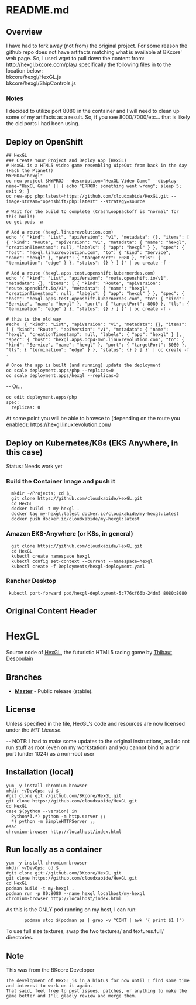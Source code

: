 # README.md

## Overview
I have had to fork away (not from) the original project.  For some reason the github repo does not have artifacts matching what is available at BKcore' web page.  So, I used wget to pull down the content from:  
http://hexgl.bkcore.com/play/ 
specifically the following files in to the location below:  
bkcore/hexgl/HexGL.js  
bkcore/hexgl/ShipControls.js

### Notes
I decided to utilize port 8080 in the container and I will need to clean up some of my artifacts as a result.  So, if you see 8000/7000/etc... that is likely the old ports I had been using.

## Deploy on OpenShift
```
## HexGL
### Create Your Project and Deploy App (HexGL)
# HexGL is a HTML5 video game resembling WipeOut from back in the day (Hack the Planet!)
MYPROJ="hexgl"
oc new-project $MYPROJ --description="HexGL Video Game" --display-name="HexGL Game" || { echo "ERROR: something went wrong"; sleep 5; exit 9; }
oc new-app php:latest~https://github.com/cloudxabide/HexGL.git --image-stream="openshift/php:latest" --strategy=source

# Wait for the build to complete (CrashLoopBackoff is "normal" for this build)
oc get pods -w

# Add a route (hexgl.linuxrevolution.com)
echo '{ "kind": "List", "apiVersion": "v1", "metadata": {}, "items": [ { "kind": "Route", "apiVersion": "v1", "metadata": { "name": "hexgl", "creationTimestamp": null, "labels": { "app": "hexgl" } }, "spec": { "host": "hexgl.linuxrevolution.com", "to": { "kind": "Service", "name": "hexgl" }, "port": { "targetPort": 8080 }, "tls": { "termination": "edge" } }, "status": {} } ] }' | oc create -f -

# Add a route (hexgl.apps.test.openshift.kubernerdes.com)
echo '{ "kind": "List", "apiVersion": "route.openshift.io/v1", "metadata": {}, "items": [ { "kind": "Route", "apiVersion": "route.openshift.io/v1", "metadata": { "name": "hexgl", "creationTimestamp": null, "labels": { "app": "hexgl" } }, "spec": { "host": "hexgl.apps.test.openshift.kubernerdes.com", "to": { "kind": "Service", "name": "hexgl" }, "port": { "targetPort": 8080 }, "tls": { "termination": "edge" } }, "status": {} } ] }' | oc create -f -

# this is the old way
#echo '{ "kind": "List", "apiVersion": "v1", "metadata": {}, "items": [ { "kind": "Route", "apiVersion": "v1", "metadata": { "name": "hexgl", "creationTimestamp": null, "labels": { "app": "hexgl" } }, "spec": { "host": "hexgl.apps.ocp4-mwn.linuxrevolution.com", "to": { "kind": "Service", "name": "hexgl" }, "port": { "targetPort": 8080 }, "tls": { "termination": "edge" } }, "status": {} } ] }' | oc create -f -

# Once the app is built (and running) update the deployment
oc scale deployment.apps/php --replicas=0
oc scale deployment.apps/hexgl --replicas=3
```

-- Or...
```
oc edit deployment.apps/php
spec:
  replicas: 0
```

At some point you will be able to browse to (depending on the route you enabled):
https://hexgl.linuxrevolution.com/

## Deploy on Kubernetes/K8s (EKS Anywhere, in this case)
Status:  Needs work yet
### Build the Container Image and push it
```
  mkdir ~/Projects; cd $_
  git clone https://github.com/cloudxabide/HexGL.git
  cd HexGL
  docker build -t my-hexgl .
  docker tag my-hexgl:latest docker.io/cloudxabide/my-hexgl:latest
  docker push docker.io/cloudxabide/my-hexgl:latest
```

### Amazon EKS-Anywhere (or K8s, in general)
```
  git clone https://github.com/cloudxabide/HexGL.git
  cd HexGL
  kubectl create namespace hexgl
  kubectl config set-context --current --namespace=hexgl
  kubectl create -f Deployments/hexgl-deployment.yaml        
```
### Rancher Desktop
```
 kubectl port-forward pod/hexgl-deployment-5c776cf66b-24dm5 8080:8080
```


## Original Content Header
HexGL
=========

Source code of [HexGL](http://hexgl.bkcore.com), the futuristic HTML5 racing game by [Thibaut Despoulain](http://bkcore.com)

## Branches
  * **[Master](https://github.com/BKcore/HexGL)** - Public release (stable).

## License

Unless specified in the file, HexGL's code and resources are now licensed under the *MIT License*.

-- NOTE: I had to make some updates to the original instructions, as I do not run stuff as root (even on my workstation) and you cannot bind to a priv port (under 1024) as a non-root user

## Installation (local)
```
yum -y install chromium-browser
mkdir ~/DevOps; cd $_ 
#git clone git://github.com/BKcore/HexGL.git
git clone https://github.com/cloudxabide/HexGL.git
cd HexGL
case $(python --version) in 
  Python*3.*) python -m http.server ;;
  *) python -m SimpleHTTPServer ;;
esac
chromium-browser http://localhost/index.html
```

## Run locally as a container
```
yum -y install chromium-browser
mkdir ~/DevOps; cd $_
#git clone git://github.com/BKcore/HexGL.git
git clone https://github.com/cloudxabide/HexGL.git
cd HexGL
podman build -t my-hexgl .
podman run -p 80:8080 --name hexgl localhost/my-hexgl
chromium-browser http://localhost/index.html
```
        
As this is the ONLY pod running on my host, I can run: 
```
       podman stop $(podman ps | grep -v ^CONT | awk '{ print $1 }')
```


To use full size textures, swap the two textures/ and textures.full/ directories.

## Note

This was from the BKcore Developer
```
The development of HexGL is in a hiatus for now until I find some time and interest to work on it again.
That said, feel free to post issues, patches, or anything to make the game better and I'll gladly review and merge them.
```
